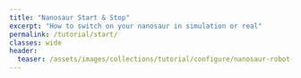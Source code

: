 ```yaml
---
title: "Nanosaur Start & Stop"
excerpt: "How to switch on your nanosaur in simulation or real"
permalink: /tutorial/start/
classes: wide
header:
  teaser: /assets/images/collections/tutorial/configure/nanosaur-robot-config.png
---
```


